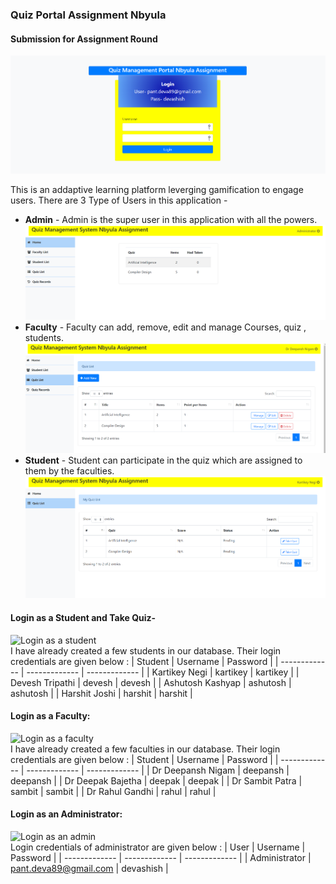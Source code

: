 ### Quiz Portal Assignment Nbyula
#### Submission for Assignment Round
![Submission for Assignment Round](https://raw.githubusercontent.com/devashishpant89/images/main/login.PNG)

This is an addaptive learning platform leverging gamification to engage users.
There are 3 Type of Users in this application -
- **Admin** - Admin is the super user in this application with all the powers.
![Admin Home Screen](https://raw.githubusercontent.com/devashishpant89/images/main/admin.PNG)
- **Faculty** - Faculty can add, remove, edit and manage Courses, quiz , students.
![Faculty Home Screen](https://raw.githubusercontent.com/devashishpant89/images/main/faculty.PNG)
- **Student** - Student can participate in the quiz which are assigned to them by the faculties.
![Student Home Screen](https://raw.githubusercontent.com/devashishpant89/images/main/student.PNG)
#### Login as a Student and Take Quiz-
![Login as a student](https://raw.githubusercontent.com/devashishpant89/images/main/gif1.1.gif) \
I have already created a few students in our database. Their login credentials are given below :
| Student  | Username | Password |
| ------------- | ------------- | ------------- |
| Kartikey Negi  | kartikey  | kartikey  |
| Devesh Tripathi  | devesh  | devesh  |
| Ashutosh Kashyap  | ashutosh  | ashutosh  |
| Harshit Joshi  | harshit  | harshit  |
#### Login as a Faculty:
![Login as a faculty](https://raw.githubusercontent.com/devashishpant89/images/main/gif2.gif)\
I have already created a few faculties in our database. Their login credentials are given below :
| Student  | Username | Password |
| ------------- | ------------- | ------------- |
| Dr Deepansh Nigam  | deepansh  | deepansh  |
| Dr Deepak Bajetha  | deepak  | deepak  |
| Dr Sambit Patra  | sambit  | sambit  |
| Dr Rahul Gandhi  | rahul  | rahul  |
#### Login as an Administrator:
![Login as an admin](https://raw.githubusercontent.com/devashishpant89/images/main/gif3.gif) \
Login credentials of administrator are given below :
| User  | Username | Password |
| ------------- | ------------- | ------------- |
| Administrator  | pant.deva89@gmail.com  | devashish  |





